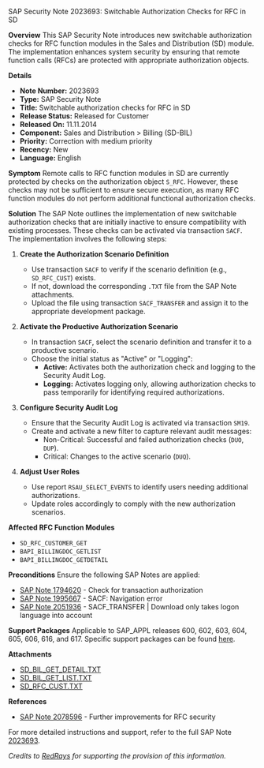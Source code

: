 SAP Security Note 2023693: Switchable Authorization Checks for RFC in SD

**Overview**
This SAP Security Note introduces new switchable authorization checks for RFC function modules in the Sales and Distribution (SD) module. The implementation enhances system security by ensuring that remote function calls (RFCs) are protected with appropriate authorization objects.

**Details**
- **Note Number:** 2023693
- **Type:** SAP Security Note
- **Title:** Switchable authorization checks for RFC in SD
- **Release Status:** Released for Customer
- **Released On:** 11.11.2014
- **Component:** Sales and Distribution > Billing (SD-BIL)
- **Priority:** Correction with medium priority
- **Recency:** New
- **Language:** English

**Symptom**
Remote calls to RFC function modules in SD are currently protected by checks on the authorization object `S_RFC`. However, these checks may not be sufficient to ensure secure execution, as many RFC function modules do not perform additional functional authorization checks.

**Solution**
The SAP Note outlines the implementation of new switchable authorization checks that are initially inactive to ensure compatibility with existing processes. These checks can be activated via transaction `SACF`. The implementation involves the following steps:

1. **Create the Authorization Scenario Definition**
   - Use transaction `SACF` to verify if the scenario definition (e.g., `SD_RFC_CUST`) exists.
   - If not, download the corresponding `.TXT` file from the SAP Note attachments.
   - Upload the file using transaction `SACF_TRANSFER` and assign it to the appropriate development package.

2. **Activate the Productive Authorization Scenario**
   - In transaction `SACF`, select the scenario definition and transfer it to a productive scenario.
   - Choose the initial status as "Active" or "Logging":
     - **Active:** Activates both the authorization check and logging to the Security Audit Log.
     - **Logging:** Activates logging only, allowing authorization checks to pass temporarily for identifying required authorizations.

3. **Configure Security Audit Log**
   - Ensure that the Security Audit Log is activated via transaction `SM19`.
   - Create and activate a new filter to capture relevant audit messages:
     - Non-Critical: Successful and failed authorization checks (`DUO`, `DUP`).
     - Critical: Changes to the active scenario (`DUQ`).

4. **Adjust User Roles**
   - Use report `RSAU_SELECT_EVENTS` to identify users needing additional authorizations.
   - Update roles accordingly to comply with the new authorization scenarios.

**Affected RFC Function Modules**
- `SD_RFC_CUSTOMER_GET`
- `BAPI_BILLINGDOC_GETLIST`
- `BAPI_BILLINGDOC_GETDETAIL`

**Preconditions**
Ensure the following SAP Notes are applied:
- [SAP Note 1794620](https://me.sap.com/notes/1794620) - Check for transaction authorization
- [SAP Note 1995667](https://me.sap.com/notes/1995667) - SACF: Navigation error
- [SAP Note 2051936](https://me.sap.com/notes/2051936) - SACF_TRANSFER | Download only takes logon language into account

**Support Packages**
Applicable to SAP_APPL releases 600, 602, 603, 604, 605, 606, 616, and 617. Specific support packages can be found [here](https://me.sap.com/supportpackage/SAPKH60026).

**Attachments**
- [SD_BIL_GET_DETAIL.TXT](https://me.sap.com/sap/support/sapnotes/public/services/attachment.htm?iv_key=012003146900000739792014&iv_version=0001&iv_guid=D5C7107AE167F543AB2813BF60F57247)
- [SD_BIL_GET_LIST.TXT](https://me.sap.com/sap/support/sapnotes/public/services/attachment.htm?iv_key=012003146900000739792014&iv_version=0001&iv_guid=E16F65F7FE5775489F3412F4981B9E12)
- [SD_RFC_CUST.TXT](https://me.sap.com/sap/support/sapnotes/public/services/attachment.htm?iv_key=012003146900000739792014&iv_version=0001&iv_guid=EFC74EC06AF2584A9C34DF510B72DF40)

**References**
- [SAP Note 2078596](https://me.sap.com/notes/2078596) - Further improvements for RFC security

For more detailed instructions and support, refer to the full SAP Note [2023693](https://me.sap.com/notes/2023693).

*Credits to [RedRays](https://redrays.io) for supporting the provision of this information.*